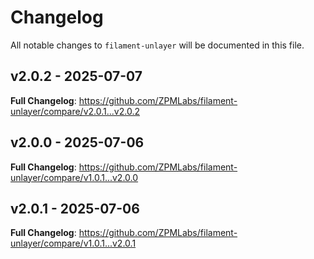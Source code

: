 # Changelog

All notable changes to `filament-unlayer` will be documented in this file.

## v2.0.2 - 2025-07-07

**Full Changelog**: https://github.com/ZPMLabs/filament-unlayer/compare/v2.0.1...v2.0.2

## v2.0.0 - 2025-07-06

**Full Changelog**: https://github.com/ZPMLabs/filament-unlayer/compare/v1.0.1...v2.0.0

## v2.0.1 - 2025-07-06

**Full Changelog**: https://github.com/ZPMLabs/filament-unlayer/compare/v1.0.1...v2.0.1
